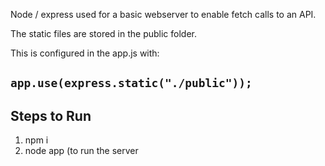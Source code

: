 
Node / express used for a basic webserver to enable fetch calls to an API.

The static files are stored in the public folder.

This is configured in the app.js with:

```app.use(express.static("./public"));```
-------------------------------------------------------------------------------
Steps to Run
------------------------------------------------------------------------------
1) npm i
2) node app (to run the server

